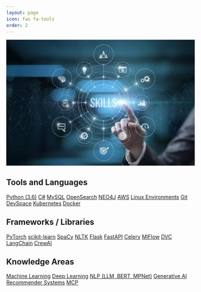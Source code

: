 ```yaml
---
layout: page
icon: fas fa-tools
order: 2
---
```


<link rel="stylesheet" href="../assets/css/custom-skills.css">

![Skills](../assets/images/skills.webp)


## Tools and Languages
<div>
<a href="https://docs.python.org/3.6/" class="skill-btn" target="_blank">Python (3.6)</a>
<a href="https://learn.microsoft.com/en-us/dotnet/csharp/" class="skill-btn" target="_blank">C#</a>
<a href="https://dev.mysql.com/doc/" class="skill-btn" target="_blank">MySQL</a>
<a href="https://opensearch.org/docs/latest/" class="skill-btn" target="_blank">OpenSearch</a>
<a href="https://neo4j.com/docs/" class="skill-btn" target="_blank">NEO4J</a>
<a href="https://aws.amazon.com/" class="skill-btn" target="_blank">AWS</a>
<a href="https://www.linux.org/docs/" class="skill-btn" target="_blank">Linux Environments</a>
<a href="https://git-scm.com/doc" class="skill-btn" target="_blank">Git</a>
<a href="https://devspace.sh/docs/" class="skill-btn" target="_blank">DevSpace</a>
<a href="https://kubernetes.io/docs/" class="skill-btn" target="_blank">Kubernetes</a>
<a href="https://www.docker.com/resources/what-container" class="skill-btn" target="_blank">Docker</a>
</div>

## Frameworks / Libraries
<div>
<a href="https://pytorch.org/docs/stable/index.html" class="skill-btn" target="_blank">PyTorch</a>
<a href="https://scikit-learn.org/stable/user_guide.html" class="skill-btn" target="_blank">scikit-learn</a>
<a href="https://spacy.io/usage" class="skill-btn" target="_blank">SpaCy</a>
<a href="https://www.nltk.org/" class="skill-btn" target="_blank">NLTK</a>
<a href="https://flask.palletsprojects.com/en/2.3.x/" class="skill-btn" target="_blank">Flask</a>
<a href="https://fastapi.tiangolo.com/" class="skill-btn" target="_blank">FastAPI</a>
<a href="https://docs.celeryq.dev/en/stable/getting-started/introduction.html" class="skill-btn" target="_blank">Celery</a>
<a href="https://mlflow.org/docs/latest/index.html" class="skill-btn" target="_blank">MlFlow</a>
<a href="https://dvc.org/doc" class="skill-btn" target="_blank">DVC</a>
<a href="https://python.langchain.com/docs/" class="skill-btn" target="_blank">LangChain</a>
<a href="https://crewai.com/docs" class="skill-btn" target="_blank">CrewAI</a>
</div>

## Knowledge Areas
<div>
<a href="#" class="skill-btn">Machine Learning</a>
<a href="#" class="skill-btn">Deep Learning</a>
<a href="https://en.wikipedia.org/wiki/Natural_language_processing" class="skill-btn" target="_blank">NLP (LLM, BERT, MPNet)</a>
<a href="https://en.wikipedia.org/wiki/Generative_artificial_intelligence" class="skill-btn" target="_blank">Generative AI</a>
<a href="https://en.wikipedia.org/wiki/Recommender_system" class="skill-btn" target="_blank">Recommender Systems</a>
<a href="#" class="skill-btn">MCP</a>
</div>
